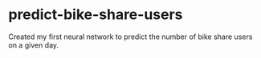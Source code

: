 # predict-bike-share-users
Created my first neural network to predict the number of bike share users on a given day.
